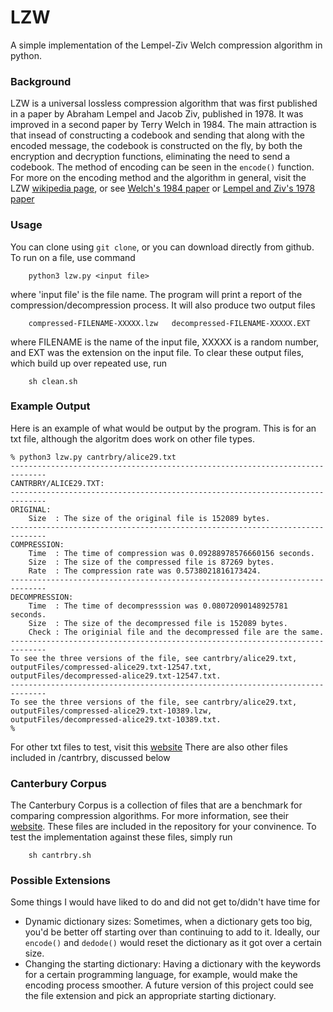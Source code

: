 # LZW
A simple implementation of the Lempel-Ziv Welch compression algorithm in python.

### Background

LZW is a universal lossless compression algorithm that was first published in a paper by Abraham Lempel and Jacob Ziv, published in 1978. It was improved in a second paper by Terry Welch in 1984. The main attraction is that insead of constructing a codebook and sending that along with the encoded message, the codebook is constructed on the fly, by both the encryption and decryption functions, eliminating the need to send a codebook. The method of encoding can be seen in the `encode()` function. For more on the encoding method and the algorithm in general, visit the LZW [wikipedia page](https://en.wikipedia.org/wiki/Lempel–Ziv–Welch), or see [Welch's 1984 paper](https://courses.cs.duke.edu//spring03/cps296.5/papers/welch_1984_technique_for.pdf) or [Lempel and Ziv's 1978 paper](https://courses.cs.duke.edu/spring03/cps296.5/papers/ziv_lempel_1977_universal_algorithm.pdf)  

### Usage

You can clone using `git clone`, or you can download directly from github. To run on a file, use command 

```
    python3 lzw.py <input file>
```

where 'input file' is the file name. The program will print a report of the compression/decompression process.
It will also produce two output files 

```
    compressed-FILENAME-XXXXX.lzw   decompressed-FILENAME-XXXXX.EXT
```
where FILENAME is the name of the input file, XXXXX is a random number, and EXT was the 
extension on the input file. 
To clear these output files, which build up over repeated use, run

```
    sh clean.sh
```

### Example Output

Here is an example of what would be output by the program. This is for an txt file, although the algoritm does work on other file types.

```
% python3 lzw.py cantrbry/alice29.txt
------------------------------------------------------------------------------
CANTRBRY/ALICE29.TXT:
------------------------------------------------------------------------------
ORIGINAL:
    Size  : The size of the original file is 152089 bytes.
------------------------------------------------------------------------------
COMPRESSION:
    Time  : The time of compression was 0.09288978576660156 seconds.
    Size  : The size of the compressed file is 87269 bytes.
    Rate  : The compression rate was 0.5738021816173424.
------------------------------------------------------------------------------
DECOMPRESSION:
    Time  : The time of decompresssion was 0.08072090148925781 seconds.
    Size  : The size of the decompressed file is 152089 bytes.
    Check : The originial file and the decompressed file are the same.
------------------------------------------------------------------------------
To see the three versions of the file, see cantrbry/alice29.txt, 
outputFiles/compressed-alice29.txt-12547.txt, 
outputFiles/decompressed-alice29.txt-12547.txt.
------------------------------------------------------------------------------
To see the three versions of the file, see cantrbry/alice29.txt, 
outputFiles/compressed-alice29.txt-10389.lzw, 
outputFiles/decompressed-alice29.txt-10389.txt.
%
```

For other txt files to test, visit this [website](https://gutenberg.org) There are also other files included in /cantrbry, discussed below

### Canterbury Corpus

The Canterbury Corpus is a collection of files that are a benchmark for comparing compression algorithms. For more information, see their [website](https://corpus.canterbury.ac.nz/descriptions/). These files are included in the repository for your convinence. To test the implementation against these files, simply run 

```
    sh cantrbry.sh
```

### Possible Extensions
Some things I would have liked to do and did not get to/didn't have time for

* Dynamic dictionary sizes: Sometimes, when a dictionary gets too big, you'd be better off starting over than continuing to add to it. Ideally, our `encode()` and `dedode()` would reset the dictionary as it got over a certain size.
* Changing the starting dictionary: Having a dictionary with the keywords for a certain programming language, for example, would make the encoding process smoother. A future version of this project could see the file extension and pick an appropriate starting dictionary.

